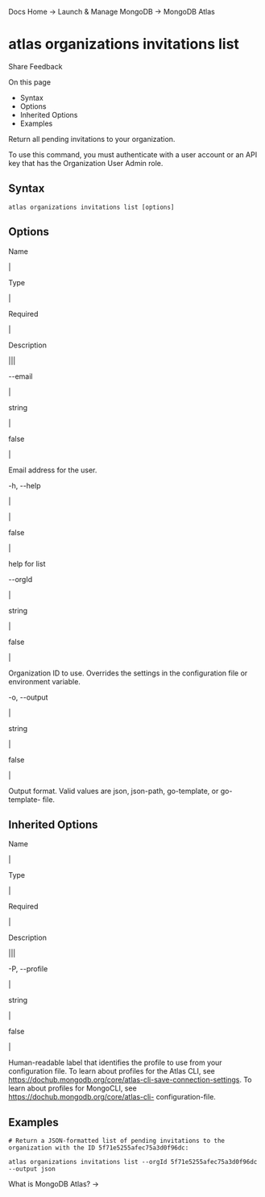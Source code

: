 Docs Home → Launch & Manage MongoDB → MongoDB Atlas

# atlas organizations invitations list

Share Feedback

On this page

  * Syntax
  * Options
  * Inherited Options
  * Examples

Return all pending invitations to your organization.

To use this command, you must authenticate with a user account or an API key
that has the Organization User Admin role.

## Syntax

    
    
    atlas organizations invitations list [options]  
      
  
## Options

Name

|

Type

|

Required

|

Description  
  
|||  
  
\--email

|

string

|

false

|

Email address for the user.  
  
-h, --help

|

|

false

|

help for list  
  
\--orgId

|

string

|

false

|

Organization ID to use. Overrides the settings in the configuration file or
environment variable.  
  
-o, --output

|

string

|

false

|

Output format. Valid values are json, json-path, go-template, or go-template-
file.  
  
## Inherited Options

Name

|

Type

|

Required

|

Description  
  
|||  
  
-P, --profile

|

string

|

false

|

Human-readable label that identifies the profile to use from your
configuration file. To learn about profiles for the Atlas CLI, see
https://dochub.mongodb.org/core/atlas-cli-save-connection-settings. To learn
about profiles for MongoCLI, see https://dochub.mongodb.org/core/atlas-cli-
configuration-file.  
  
## Examples

    
    
    # Return a JSON-formatted list of pending invitations to the organization with the ID 5f71e5255afec75a3d0f96dc:  
      
    atlas organizations invitations list --orgId 5f71e5255afec75a3d0f96dc --output json  
  
What is MongoDB Atlas? →


